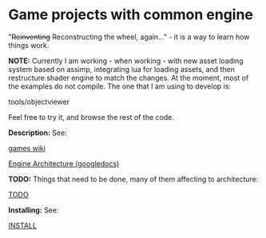 Game projects with common engine
================================

"<strike>Reinventing</strike> Reconstructing the wheel, again..." - it is a way to learn how things work.

**NOTE:** Currently I am working - when working - with new asset loading
system based on assimp, integrating lua for loading assets, and then
restructure shader engine to match the changes. At the moment, 
most of the examples do not compile. The one that I am using to develop is:

tools/objectviewer

Feel free to try it, and browse the rest of the code.

**Description:** See:

[games wiki](https://github.com/mkoskim/games/wiki)

[Engine Architecture (googledocs)](https://drive.google.com/open?id=1naIU1XoFX2Qmj-EIo02rn3QQdQ-95cXKt9H4fcCajGo&authuser=0)

**TODO:** Things that need to be done, many of them affecting to architecture:

[TODO](https://github.com/mkoskim/games/blob/master/engine/doc/TODO)

**Installing:** See:

[INSTALL](https://github.com/mkoskim/games/blob/master/INSTALL)


